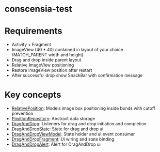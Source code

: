 # conscensia-test

# Requirements

- Activity + Fragment
- ImageView (40 * 40) contained in layout of your choice (MATCH_PARENT width and height)
- Drag and drop inside parent layout
- Relative ImageView positioning
- Restore ImageView position after restart
- After successful drop show SnackBar with confirmation message

# Key concepts

- [RelativePosition](app/src/main/java/com/yuste/conscensia/domain/model/RelativePosition.kt): Models image box positioning inside bonds with cutoff prevention
- [PositionRepository](app/src/main/java/com/yuste/conscensia/domain/repository/PositionRepository.kt): Abstract data storage
- [DragAndDrop](app/src/main/java/com/yuste/conscensia/presentation/DragAndDrop.kt): Listeners for drag and drop initiation and completion
- [DragAndDropState](app/src/main/java/com/yuste/conscensia/presentation/DragAndDropState.kt): State for drag and drop ui
- [DragAndDropViewModel](app/src/main/java/com/yuste/conscensia/presentation/DragAndDropViewModel.kt): State holder and ui event consumer
- [DragAndDropFragment](app/src/main/java/com/yuste/conscensia/presentation/DragAndDropFragment.kt): Ui wiring and state binding
- [DragAndDropAlert](app/src/main/java/com/yuste/conscensia/presentation/DragAndDropAlert.kt): Alert for DragAndDrop ui